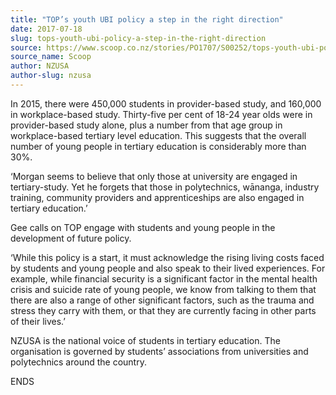 ```yaml
---
title: "TOP’s youth UBI policy a step in the right direction"
date: 2017-07-18
slug: tops-youth-ubi-policy-a-step-in-the-right-direction
source: https://www.scoop.co.nz/stories/PO1707/S00252/tops-youth-ubi-policy-a-step-in-the-right-direction.htm
source_name: Scoop
author: NZUSA
author-slug: nzusa
---
```


<p>In 2015, there were 450,000 students
in provider-based study, and 160,000 in workplace-based
study. Thirty-five per cent of 18-24 year olds were in
provider-based study alone, plus a number from that age
group in workplace-based tertiary level education. This
suggests that the overall number of young people in tertiary
education is considerably more than 30%.</p>

<p>‘Morgan
seems to believe that only those at university are engaged
in tertiary-study. Yet he forgets that those in
polytechnics, wānanga, industry training, community
providers and apprenticeships are also engaged in tertiary
education.’</p>

<p>Gee calls on TOP engage with students and
young people in the development of future policy.</p>

<p>‘While
this policy is a start, it must acknowledge the rising
living costs faced by students and young people and also
speak to their lived experiences. For example, while
financial security is a significant factor in the mental
health crisis and suicide rate of young people, we know from
talking to them that there are also a range of other
significant factors, such as the trauma and stress they
carry with them, or that they are currently facing in other
parts of their lives.’</p>

<p>NZUSA is the national voice of
students in tertiary education. The organisation is governed
by students’ associations from universities and
polytechnics around the
country.</p>

<p>ENDS<p>

<p></p>